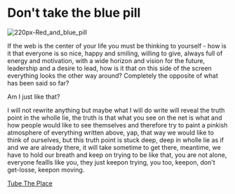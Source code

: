 # Don't take the blue pill

![220px-Red_and_blue_pill](https://user-images.githubusercontent.com/91435534/138650647-f98342ee-cf0c-44be-9ffb-cc5e589a81fc.jpg)

If the web is the center of your life you must be thinking to yourself - how is it that everyone is so nice, happy and smiling, willing to give, always full of energy and motivation, with a wide horizon and vision for the future, leadership and a desire to lead, how is it that on this side of the screen everything looks the other way around? Completely the opposite of what has been said so far?

  Am I just like that?
  
I will not rewrite anything but maybe what I will do write will reveal the truth point in the wholle lie, the truth is that what you see on the net is what and how people would like to see themselves and therefore try to paint a pinkish atmosphere of everything written above, yap, that way we would like to think of ourselves, but this truth point is stuck deep, deep in wholle lie as if and we are already there, it will take sometime to get there, meantime, we have to hold our breath and keep on trying to be like that, you are not alone, everyone feallls like you, they just keepon trying, you too, keepon, don't get-losse, keepon moving.

[Tube The Place](https://www.youtube.com/watch?v=mC4WjpViS0c)
